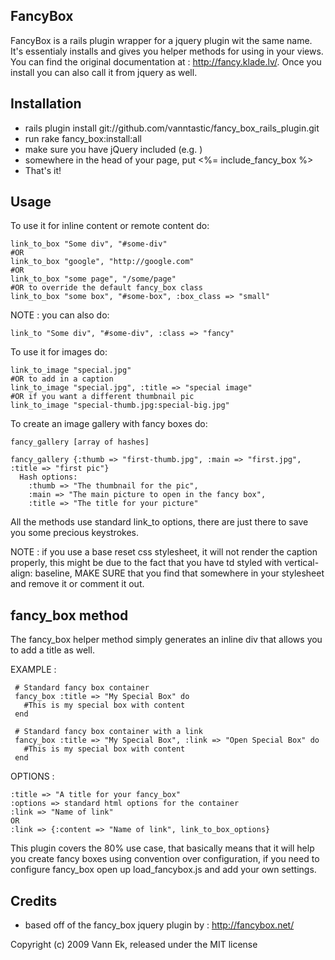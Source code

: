 FancyBox
--------

FancyBox is a rails plugin wrapper for a jquery plugin wit the same name. It's essentialy installs and gives you helper methods for using in your views. You can find the original documentation at : http://fancy.klade.lv/. Once you install you can also call it from jquery as well.

Installation
------------

* rails plugin install git://github.com/vanntastic/fancy_box_rails_plugin.git
* run rake fancy_box:install:all
* make sure you have jQuery included (e.g. <script type="text/javascript" src="http://code.jquery.com/jquery-1.4.2.min.js"></script>)
* somewhere in the head of your page, put <%= include_fancy_box %>
* That's it!

Usage
-----

To use it for inline content or remote content do:

    link_to_box "Some div", "#some-div"
    #OR
    link_to_box "google", "http://google.com"
    #OR
    link_to_box "some page", "/some/page"
    #OR to override the default fancy_box class
    link_to_box "some box", "#some-box", :box_class => "small" 

NOTE : you can also do:

    link_to "Some div", "#some-div", :class => "fancy"

To use it for images do:

    link_to_image "special.jpg"
    #OR to add in a caption
    link_to_image "special.jpg", :title => "special image"
    #OR if you want a different thumbnail pic
    link_to_image "special-thumb.jpg:special-big.jpg"

To create an image gallery with fancy boxes do:

    fancy_gallery [array of hashes]
  
    fancy_gallery {:thumb => "first-thumb.jpg", :main => "first.jpg", :title => "first pic"}
      Hash options:
        :thumb => "The thumbnail for the pic",
        :main => "The main picture to open in the fancy box",
        :title => "The title for your picture"

All the methods use standard link_to options, there are just there to save you some precious keystrokes.

NOTE : if you use a base reset css stylesheet, it will not render the caption properly, this might be due to the fact that you have td styled with vertical-align: baseline, MAKE SURE that you find that somewhere in your stylesheet and remove it or comment it out.

fancy_box method
----------------

The fancy_box helper method simply generates an inline div that allows you to add a title as well. 

EXAMPLE : 
    
     # Standard fancy box container
     fancy_box :title => "My Special Box" do
       #This is my special box with content
     end
     
     # Standard fancy box container with a link
     fancy_box :title => "My Special Box", :link => "Open Special Box" do
       #This is my special box with content
     end

OPTIONS :

    :title => "A title for your fancy_box"
    :options => standard html options for the container
    :link => "Name of link"
    OR
    :link => {:content => "Name of link", link_to_box_options}

This plugin covers the 80% use case, that basically means that it will help you create fancy boxes using convention over configuration, if you need to configure fancy_box open up load_fancybox.js and add your own settings.

Credits
-------

* based off of the fancy_box jquery plugin by : http://fancybox.net/

Copyright (c) 2009 Vann Ek, released under the MIT license
